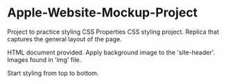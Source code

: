 # Apple-Website-Mockup-Project
Project to practice styling CSS Properties
CSS styling project. Replica that captures the general layout of the page.

HTML document provided. Apply background image to the 'site-header'. Images found in 'img' file.

Start styling from top to bottom.  
